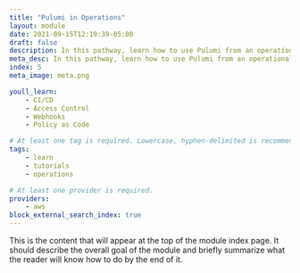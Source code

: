 ```yaml
---
title: "Pulumi in Operations"
layout: module
date: 2021-09-15T12:19:39-05:00
draft: false
description: In this pathway, learn how to use Pulumi from an operational perspective.
meta_desc: In this pathway, learn how to use Pulumi from an operational perspective.
index: 5
meta_image: meta.png

youll_learn:
    - CI/CD
    - Access Control
    - Webhooks
    - Policy as Code

# At least one tag is required. Lowercase, hyphen-delimited is recommended.
tags:
    - learn
    - tutorials
    - operations

# At least one provider is required.
providers:
    - aws
block_external_search_index: true
---
```


This is the content that will appear at the top of the module index page. It should
describe the overall goal of the module and briefly summarize what the reader will know
how to do by the end of it.

